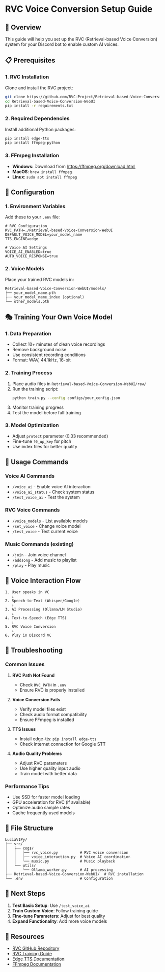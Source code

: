 # RVC Voice Conversion Setup Guide

## 🎯 Overview
This guide will help you set up the RVC (Retrieval-based Voice Conversion) system for your Discord bot to enable custom AI voices.

## 📋 Prerequisites

### 1. **RVC Installation**
Clone and install the RVC project:
```bash
git clone https://github.com/RVC-Project/Retrieval-based-Voice-Conversion-WebUI.git
cd Retrieval-based-Voice-Conversion-WebUI
pip install -r requirements.txt
```

### 2. **Required Dependencies**
Install additional Python packages:
```bash
pip install edge-tts
pip install ffmpeg-python
```

### 3. **FFmpeg Installation**
- **Windows**: Download from https://ffmpeg.org/download.html
- **MacOS**: `brew install ffmpeg`
- **Linux**: `sudo apt install ffmpeg`

## 🔧 Configuration

### 1. **Environment Variables**
Add these to your `.env` file:
```env
# RVC Configuration
RVC_PATH=./Retrieval-based-Voice-Conversion-WebUI
DEFAULT_VOICE_MODEL=your_model_name
TTS_ENGINE=edge

# Voice AI Settings
VOICE_AI_ENABLED=true
AUTO_VOICE_RESPONSE=true
```

### 2. **Voice Models**
Place your trained RVC models in:
```
Retrieval-based-Voice-Conversion-WebUI/models/
├── your_model_name.pth
├── your_model_name.index (optional)
└── other_models.pth
```

## 🎭 Training Your Own Voice Model

### 1. **Data Preparation**
- Collect 10+ minutes of clean voice recordings
- Remove background noise
- Use consistent recording conditions
- Format: WAV, 44.1kHz, 16-bit

### 2. **Training Process**
1. Place audio files in `Retrieval-based-Voice-Conversion-WebUI/raw/`
2. Run the training script:
   ```bash
   python train.py --config configs/your_config.json
   ```
3. Monitor training progress
4. Test the model before full training

### 3. **Model Optimization**
- Adjust `protect` parameter (0.33 recommended)
- Fine-tune `f0_up_key` for pitch
- Use index files for better quality

## 🚀 Usage Commands

### **Voice AI Commands**
- `/voice_ai` - Enable voice AI interaction
- `/voice_ai_status` - Check system status
- `/test_voice_ai` - Test the system

### **RVC Voice Commands**
- `/voice_models` - List available models
- `/set_voice` - Change voice model
- `/test_voice` - Test current voice

### **Music Commands** (existing)
- `/join` - Join voice channel
- `/addsong` - Add music to playlist
- `/play` - Play music

## 🔄 Voice Interaction Flow

```
1. User speaks in VC
   ↓
2. Speech-to-Text (Whisper/Google)
   ↓
3. AI Processing (Ollama/LM Studio)
   ↓
4. Text-to-Speech (Edge TTS)
   ↓
5. RVC Voice Conversion
   ↓
6. Play in Discord VC
```

## 🐛 Troubleshooting

### **Common Issues**

1. **RVC Path Not Found**
   - Check `RVC_PATH` in `.env`
   - Ensure RVC is properly installed

2. **Voice Conversion Fails**
   - Verify model files exist
   - Check audio format compatibility
   - Ensure FFmpeg is installed

3. **TTS Issues**
   - Install edge-tts: `pip install edge-tts`
   - Check internet connection for Google STT

4. **Audio Quality Problems**
   - Adjust RVC parameters
   - Use higher quality input audio
   - Train model with better data

### **Performance Tips**
- Use SSD for faster model loading
- GPU acceleration for RVC (if available)
- Optimize audio sample rates
- Cache frequently used models

## 📁 File Structure
```
LuciaV1Py/
├── src/
│   ├── cogs/
│   │   ├── rvc_voice.py          # RVC voice conversion
│   │   ├── voice_interaction.py  # Voice AI coordination
│   │   └── music.py              # Music playback
│   └── utils/
│       └── Ollama_worker.py      # AI processing
├── Retrieval-based-Voice-Conversion-WebUI/  # RVC installation
└── .env                          # Configuration
```

## 🎉 Next Steps

1. **Test Basic Setup**: Use `/test_voice_ai`
2. **Train Custom Voice**: Follow training guide
3. **Fine-tune Parameters**: Adjust for best quality
4. **Expand Functionality**: Add more voice models

## 🔗 Resources

- [RVC GitHub Repository](https://github.com/RVC-Project/Retrieval-based-Voice-Conversion-WebUI)
- [RVC Training Guide](https://github.com/RVC-Project/Retrieval-based-Voice-Conversion-WebUI#training)
- [Edge TTS Documentation](https://github.com/rany2/edge-tts)
- [FFmpeg Documentation](https://ffmpeg.org/documentation.html)

